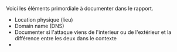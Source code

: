 Voici les éléments primordiale à documenter dans le rapport.

- Location physique (lieu)
- Domain name (DNS)
- Documenter si l'attaque viens de l'interieur ou de l'extérieur et la différence entre les deux dans le contexte
- 